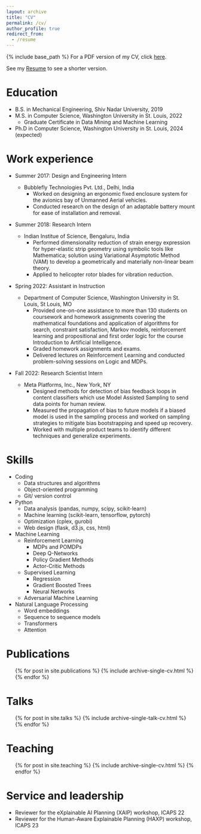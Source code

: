 ```yaml
---
layout: archive
title: "CV"
permalink: /cv/
author_profile: true
redirect_from:
  - /resume
---
```


{% include base_path %}
For a PDF version of my CV, click [here](https://kumar-ashwin.github.io/files/CV_Feb2023.pdf).

See my [Resume](https://kumar-ashwin.github.io/files/Resume_May2024.pdf) to see a shorter version.

Education
======
* B.S. in Mechanical Engineering, Shiv Nadar University, 2019
* M.S. in Computer Science, Washington University in St. Louis, 2022
  * Graduate Certificate in Data Mining and Machine Learning
* Ph.D in Computer Science, Washington University in St. Louis, 2024 (expected)

Work experience
======
* Summer 2017: Design and Engineering Intern
  * Bubblefly Technologies Pvt. Ltd., Delhi, India
    *	Worked on designing an ergonomic fixed enclosure system for the avionics bay of Unmanned Aerial vehicles.
    * Conducted research on the design of an adaptable battery mount for ease of installation and removal.


* Summer 2018: Research Intern
  * Indian Institue of Science, Bengaluru, India
    * Performed dimensionality reduction of strain energy expression for hyper-elastic strip geometry using symbolic tools like Mathematica; solution using Variational Asymptotic Method (VAM) to develop a geometrically and materially non-linear beam theory. 
    * Applied to helicopter rotor blades for vibration reduction.


* Spring 2022: Assistant in Instruction
  * Department of Computer Science, Washington University in St. Louis, St Louis, MO
    * Provided one-on-one assistance to more than 130 students on coursework and homework assignments covering the mathematical foundations and application of algorithms for search, constraint satisfaction, Markov models, reinforcement learning and propositional and first order logic for the course Introduction to Artificial Intelligence.
    *	Graded homework assignments and exams.
	  * Delivered lectures on Reinforcement Learning and conducted problem-solving sessions on Logic and MDPs. 

* Fall 2022: Research Scientist Intern
  * Meta Platforms, Inc., New York, NY
    * Designed methods for detection of bias feedback loops in content classifiers which use Model Assisted Sampling to send data points for human review.
    * Measured the propagation of bias to future models if a biased model is used in the sampling process and worked on sampling strategies to mitigate bias bootstrapping and speed up recovery.
    * Worked with multiple product teams to identify different techniques and generalize experiments.

Skills
======
* Coding
  * Data structures and algorithms
  * Object-oriented programming
  * Git/ version control
* Python
  * Data analysis (pandas, numpy, scipy, scikit-learn)
  * Machine learning (scikit-learn, tensorflow, pytorch)
  * Optimization (cplex, gurobi)
  * Web design (flask, d3.js, css, html)
* Machine Learning
  * Reinforcement Learning
    * MDPs and POMDPs
    * Deep Q-Networks
    * Policy Gradient Methods
    * Actor-Critic Methods
  * Supervised Learning
    * Regression
    * Gradient Boosted Trees
    * Neural Networks
  * Adversarial Machine Learning
* Natural Language Processing
  * Word embeddings
  * Sequence to sequence models
  * Transformers
  * Attention 

Publications
======
  <ul>{% for post in site.publications %}
    {% include archive-single-cv.html %}
  {% endfor %}</ul>
  
Talks
======
  <ul>{% for post in site.talks %}
    {% include archive-single-talk-cv.html %}
  {% endfor %}</ul>
  
Teaching
======
  <ul>{% for post in site.teaching %}
    {% include archive-single-cv.html %}
  {% endfor %}</ul>
  
Service and leadership
======
* Reviewer for the eXplainable AI Planning (XAIP) workshop, ICAPS 22
* Reviewer for the Human-Aware Explainable Planning (HAXP) workshop, ICAPS 23
